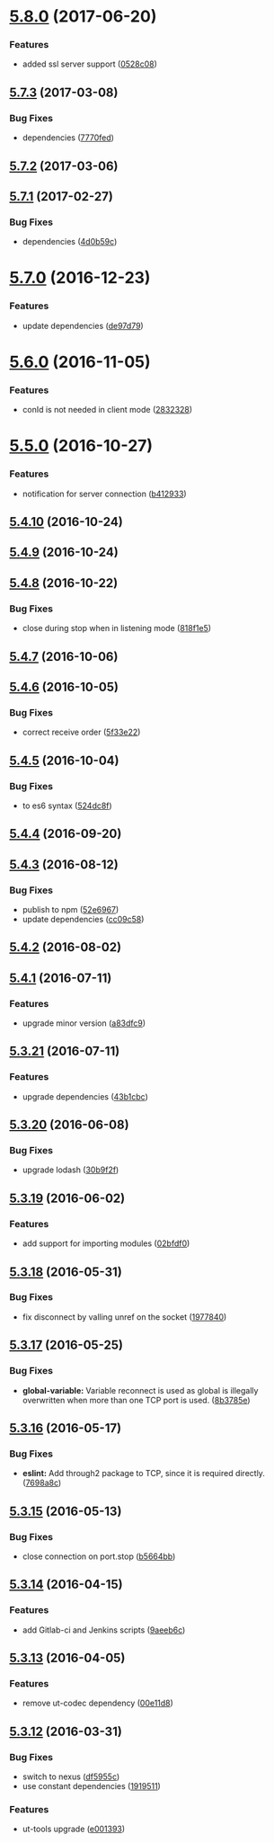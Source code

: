 <a name="5.8.0"></a>
# [5.8.0](https://github.com/softwaregroup-bg/ut-port-tcp/compare/v5.7.3...v5.8.0) (2017-06-20)


### Features

* added ssl server support ([0528c08](https://github.com/softwaregroup-bg/ut-port-tcp/commit/0528c08))



<a name="5.7.3"></a>
## [5.7.3](https://github.com/softwaregroup-bg/ut-port-tcp/compare/v5.7.2...v5.7.3) (2017-03-08)


### Bug Fixes

* dependencies ([7770fed](https://github.com/softwaregroup-bg/ut-port-tcp/commit/7770fed))



<a name="5.7.2"></a>
## [5.7.2](https://github.com/softwaregroup-bg/ut-port-tcp/compare/v5.7.1...v5.7.2) (2017-03-06)



<a name="5.7.1"></a>
## [5.7.1](https://github.com/softwaregroup-bg/ut-port-tcp/compare/v5.7.0...v5.7.1) (2017-02-27)


### Bug Fixes

* dependencies ([4d0b59c](https://github.com/softwaregroup-bg/ut-port-tcp/commit/4d0b59c))



<a name="5.7.0"></a>
# [5.7.0](https://github.com/softwaregroup-bg/ut-port-tcp/compare/v5.6.0...v5.7.0) (2016-12-23)


### Features

* update dependencies ([de97d79](https://github.com/softwaregroup-bg/ut-port-tcp/commit/de97d79))



<a name="5.6.0"></a>
# [5.6.0](https://github.com/softwaregroup-bg/ut-port-tcp/compare/v5.5.0...v5.6.0) (2016-11-05)


### Features

* conId is not needed in client mode ([2832328](https://github.com/softwaregroup-bg/ut-port-tcp/commit/2832328))



<a name="5.5.0"></a>
# [5.5.0](https://github.com/softwaregroup-bg/ut-port-tcp/compare/v5.4.10...v5.5.0) (2016-10-27)


### Features

* notification for server connection ([b412933](https://github.com/softwaregroup-bg/ut-port-tcp/commit/b412933))



<a name="5.4.10"></a>
## [5.4.10](https://github.com/softwaregroup-bg/ut-port-tcp/compare/v5.4.9...v5.4.10) (2016-10-24)



<a name="5.4.9"></a>
## [5.4.9](https://github.com/softwaregroup-bg/ut-port-tcp/compare/v5.4.8...v5.4.9) (2016-10-24)



<a name="5.4.8"></a>
## [5.4.8](https://github.com/softwaregroup-bg/ut-port-tcp/compare/v5.4.7...v5.4.8) (2016-10-22)


### Bug Fixes

* close during stop when in listening mode ([818f1e5](https://github.com/softwaregroup-bg/ut-port-tcp/commit/818f1e5))



<a name="5.4.7"></a>
## [5.4.7](https://github.com/softwaregroup-bg/ut-port-tcp/compare/v5.4.6...v5.4.7) (2016-10-06)



<a name="5.4.6"></a>
## [5.4.6](https://github.com/softwaregroup-bg/ut-port-tcp/compare/v5.4.5...v5.4.6) (2016-10-05)


### Bug Fixes

* correct receive order ([5f33e22](https://github.com/softwaregroup-bg/ut-port-tcp/commit/5f33e22))



<a name="5.4.5"></a>
## [5.4.5](https://github.com/softwaregroup-bg/ut-port-tcp/compare/v5.4.4...v5.4.5) (2016-10-04)


### Bug Fixes

* to es6 syntax ([524dc8f](https://github.com/softwaregroup-bg/ut-port-tcp/commit/524dc8f))



<a name="5.4.4"></a>
## [5.4.4](https://github.com/softwaregroup-bg/ut-port-tcp/compare/v5.4.3...v5.4.4) (2016-09-20)



<a name="5.4.3"></a>
## [5.4.3](https://github.com/softwaregroup-bg/ut-port-tcp/compare/v5.4.2...v5.4.3) (2016-08-12)


### Bug Fixes

* publish to npm ([52e6967](https://github.com/softwaregroup-bg/ut-port-tcp/commit/52e6967))
* update dependencies ([cc09c58](https://github.com/softwaregroup-bg/ut-port-tcp/commit/cc09c58))



<a name="5.4.2"></a>
## [5.4.2](https://git.softwaregroup-bg.com/ut5/ut-port-tcp/compare/v5.4.1...v5.4.2) (2016-08-02)



<a name="5.4.1"></a>
## [5.4.1](https://git.softwaregroup-bg.com/ut5/ut-port-tcp/compare/v5.3.21...v5.4.1) (2016-07-11)


### Features

* upgrade minor version ([a83dfc9](https://git.softwaregroup-bg.com/ut5/ut-port-tcp/commit/a83dfc9))



<a name="5.3.21"></a>
## [5.3.21](https://git.softwaregroup-bg.com/ut5/ut-port-tcp/compare/v5.3.20...v5.3.21) (2016-07-11)


### Features

* upgrade dependencies ([43b1cbc](https://git.softwaregroup-bg.com/ut5/ut-port-tcp/commit/43b1cbc))



<a name="5.3.20"></a>
## [5.3.20](https://git.softwaregroup-bg.com/ut5/ut-port-tcp/compare/v5.3.19...v5.3.20) (2016-06-08)


### Bug Fixes

* upgrade lodash ([30b9f2f](https://git.softwaregroup-bg.com/ut5/ut-port-tcp/commit/30b9f2f))



<a name="5.3.19"></a>
## [5.3.19](https://git.softwaregroup-bg.com/ut5/ut-port-tcp/compare/v5.3.18...v5.3.19) (2016-06-02)


### Features

* add support for importing modules ([02bfdf0](https://git.softwaregroup-bg.com/ut5/ut-port-tcp/commit/02bfdf0))



<a name="5.3.18"></a>
## [5.3.18](https://git.softwaregroup-bg.com/ut5/ut-port-tcp/compare/v5.3.17...v5.3.18) (2016-05-31)


### Bug Fixes

* fix disconnect by valling unref on the socket ([1977840](https://git.softwaregroup-bg.com/ut5/ut-port-tcp/commit/1977840))



<a name="5.3.17"></a>
## [5.3.17](https://git.softwaregroup-bg.com/ut5/ut-port-tcp/compare/v5.3.16...v5.3.17) (2016-05-25)


### Bug Fixes

* **global-variable:** Variable reconnect is used as global is illegally overwritten when more than one TCP port is used. ([8b3785e](https://git.softwaregroup-bg.com/ut5/ut-port-tcp/commit/8b3785e))



<a name="5.3.16"></a>
## [5.3.16](https://git.softwaregroup-bg.com/ut5/ut-port-tcp/compare/v5.3.15...v5.3.16) (2016-05-17)


### Bug Fixes

* **eslint:** Add through2 package to TCP, since it is required directly. ([7698a8c](https://git.softwaregroup-bg.com/ut5/ut-port-tcp/commit/7698a8c))



<a name="5.3.15"></a>
## [5.3.15](https://git.softwaregroup-bg.com/ut5/ut-port-tcp/compare/v5.3.14...v5.3.15) (2016-05-13)


### Bug Fixes

* close connection on port.stop ([b5664bb](https://git.softwaregroup-bg.com/ut5/ut-port-tcp/commit/b5664bb))



<a name="5.3.14"></a>
## [5.3.14](https://git.softwaregroup-bg.com/ut5/ut-port-tcp/compare/v5.3.13...v5.3.14) (2016-04-15)


### Features

* add Gitlab-ci and Jenkins scripts ([9aeeb6c](https://git.softwaregroup-bg.com/ut5/ut-port-tcp/commit/9aeeb6c))



<a name="5.3.13"></a>
## [5.3.13](https://git.softwaregroup-bg.com/ut5/ut-port-tcp/compare/v5.3.12...v5.3.13) (2016-04-05)


### Features

* remove ut-codec dependency ([00e11d8](https://git.softwaregroup-bg.com/ut5/ut-port-tcp/commit/00e11d8))



<a name="5.3.12"></a>
## [5.3.12](https://git.softwaregroup-bg.com/ut5/ut-port-tcp/compare/v5.3.10...v5.3.12) (2016-03-31)


### Bug Fixes

* switch to nexus ([df5955c](https://git.softwaregroup-bg.com/ut5/ut-port-tcp/commit/df5955c))
* use constant dependencies ([1919511](https://git.softwaregroup-bg.com/ut5/ut-port-tcp/commit/1919511))

### Features

* ut-tools upgrade ([e001393](https://git.softwaregroup-bg.com/ut5/ut-port-tcp/commit/e001393))



